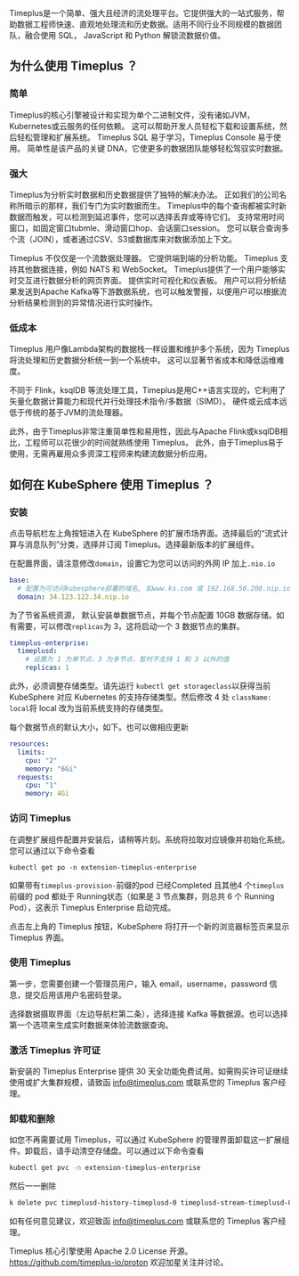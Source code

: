 Timeplus是一个简单、强大且经济的流处理平台。它提供强大的一站式服务，帮助数据工程师快速、直观地处理流和历史数据。适用不同行业不同规模的数据团队，融合使用 SQL， JavaScript 和 Python 解锁流数据价值。

## 为什么使用 Timeplus ？

### 简单

Timeplus的核心引擎被设计和实现为单个二进制文件，没有诸如JVM，Kubernetes或云服务的任何依赖。 这可以帮助开发人员轻松下载和设置系统，然后轻松管理和扩展系统。 Timeplus SQL 易于学习，Timeplus Console 易于使用。 简单性是该产品的关键 DNA，它使更多的数据团队能够轻松驾驭实时数据。

### 强大

Timeplus为分析实时数据和历史数据提供了独特的解决办法。 正如我们的公司名称所暗示的那样，我们专门为实时数据而生。 Timeplus中的每个查询都被实时新数据而触发，可以检测到延迟事件，您可以选择丢弃或等待它们。 支持常用时间窗口，如固定窗口tubmle、滑动窗口hop、会话窗口session。 您可以联合查询多个流（JOIN），或者通过CSV、S3或数据库来对数据添加上下文。

Timeplus 不仅仅是一个流数据处理器。 它提供端到端的分析功能。 Timeplus 支持其他数据连接，例如 NATS 和 WebSocket。 Timeplus提供了一个用户能够实时交互进行数据分析的网页界面。 提供实时可视化和仪表板。 用户可以将分析结果发送到Apache Kafka等下游数据系统，也可以触发警报，以便用户可以根据流分析结果检测到的异常情况进行实时操作。

### 低成本

Timeplus 用户像Lambda架构的数据栈一样设置和维护多个系统，因为  Timeplus 将流处理和历史数据分析统一到一个系统中。 这可以显著节省成本和降低运维难度。

不同于 Flink，ksqlDB 等流处理工具，Timeplus是用C++语言实现的，它利用了矢量化数据计算能力和现代并行处理技术指令/多数据（SIMD）。 硬件或云成本远低于传统的基于JVM的流处理器。

此外，由于Timeplus非常注重简单性和易用性，因此与Apache Flink或ksqlDB相比，工程师可以花很少的时间就熟练使用 Timeplus。 此外，由于Timeplus易于使用，无需再雇用众多资深工程师来构建流数据分析应用。

## 如何在 KubeSphere 使用 Timeplus ？

### 安装
点击导航栏左上角按钮进入在 KubeSphere 的扩展市场界面。选择最后的“流式计算与消息队列”分类，选择并订阅 Timeplus。选择最新版本的扩展组件。

在配置界面，请注意修改`domain`，设置它为您可以访问的外网 IP 加上`.nio.io`
```yaml
base:
  # 配置为可访问kubesphere部署的域名, 如www.ks.com 或 192.168.50.208.nip.io
  domain: 34.123.122.34.nip.io
```

为了节省系统资源， 默认安装单数据节点，并每个节点配置 10GB 数据存储。如有需要，可以修改`replicas`为 3，这将启动一个 3 数据节点的集群。
```yaml
timeplus-enterprise:
  timeplusd:
    # 设置为 1 为单节点，3 为多节点，暂时不支持 1 和 3 以外的值
    replicas: 1
```
此外，必须调整存储类型。请先运行 `kubectl get storageclass`以获得当前 KubeSphere 对应 Kubernetes 的支持存储类型。然后修改 4 处 `className: local`将 local 改为当前系统支持的存储类型。

每个数据节点的默认大小，如下。也可以做相应更新
```yaml
resources:
  limits:
    cpu: "2"
    memory: "6Gi"
  requests:
    cpu: "1"
    memory: 4Gi
```

### 访问 Timeplus
在调整扩展组件配置并安装后，请稍等片刻。系统将拉取对应镜像并初始化系统。您可以通过以下命令查看
```
kubectl get po -n extension-timeplus-enterprise
```
如果带有`timeplus-provision-`前缀的pod 已经Completed 且其他4 个`timeplus`前缀的 pod 都处于 Running状态（如果是 3 节点集群，则总共 6 个 Running Pod），这表示 Timeplus Enterprise 启动完成。

点击左上角的 Timeplus 按钮，KubeSphere 将打开一个新的浏览器标签页来显示 Timeplus 界面。

### 使用 Timeplus
第一步，您需要创建一个管理员用户，输入 email，username，password 信息，提交后用该用户名密码登录。

选择数据摄取界面（左边导航栏第二条），选择连接 Kafka 等数据源。也可以选择第一个选项来生成实时数据来体验流数据查询。

### 激活 Timeplus 许可证
新安装的 Timeplus Enterprise 提供 30 天全功能免费试用。如需购买许可证继续使用或扩大集群规模，请致函 info@timeplus.com 或联系您的 Timeplus 客户经理。

### 卸载和删除
如您不再需要试用 Timeplus，可以通过 KubeSphere 的管理界面卸载这一扩展组件。卸载后，请手动清空存储盘。可以通过以下命令查看
```sh
kubectl get pvc -n extension-timeplus-enterprise
```
然后一一删除
```sh
k delete pvc timeplusd-history-timeplusd-0 timeplusd-stream-timeplusd-0 kv-data-kv-0 -n extension-timeplus-enterprise
```
如有任何意见建议，欢迎致函 info@timeplus.com 或联系您的 Timeplus 客户经理。

Timeplus 核心引擎使用 Apache 2.0 License 开源。https://github.com/timeplus-io/proton 欢迎加星关注并讨论。
